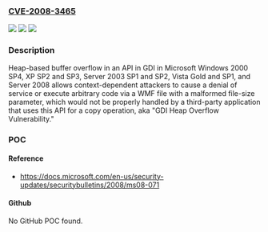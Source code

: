 ### [CVE-2008-3465](https://cve.mitre.org/cgi-bin/cvename.cgi?name=CVE-2008-3465)
![](https://img.shields.io/static/v1?label=Product&message=n%2Fa&color=blue)
![](https://img.shields.io/static/v1?label=Version&message=n%2Fa&color=blue)
![](https://img.shields.io/static/v1?label=Vulnerability&message=n%2Fa&color=brighgreen)

### Description

Heap-based buffer overflow in an API in GDI in Microsoft Windows 2000 SP4, XP SP2 and SP3, Server 2003 SP1 and SP2, Vista Gold and SP1, and Server 2008 allows context-dependent attackers to cause a denial of service or execute arbitrary code via a WMF file with a malformed file-size parameter, which would not be properly handled by a third-party application that uses this API for a copy operation, aka "GDI Heap Overflow Vulnerability."

### POC

#### Reference
- https://docs.microsoft.com/en-us/security-updates/securitybulletins/2008/ms08-071

#### Github
No GitHub POC found.

